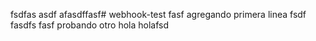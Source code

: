 fsdfas asdf afasdffasf# webhook-test
fasf agregando primera linea fsdf 
fasdfs
fasf
 probando otro hola holafsd

